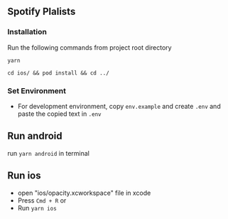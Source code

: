## Spotify Plalists

### Installation
Run the following commands from project root directory

`yarn`

`cd ios/ && pod install && cd ../`

### Set Environment
- For development environment, copy `env.example` and create `.env` and paste the copied text in `.env`

## Run android
run `yarn android` in terminal

## Run ios
- open "ios/opacity.xcworkspace" file in xcode
- Press `Cmd + R`
or
- Run `yarn ios`